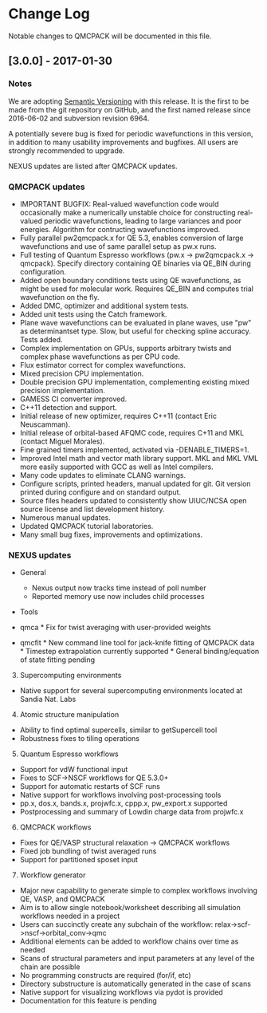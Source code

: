 # Change Log

Notable changes to QMCPACK will be documented in this file. 

## [3.0.0] - 2017-01-30

### Notes

We are adopting [Semantic Versioning](http://semver.org]) with this
release. It is the first to be made from the git repository on GitHub,
and the first named release since 2016-06-02 and subversion
revision 6964. 

A potentially severe bug is fixed for periodic wavefunctions in this version,
in addition to many usability improvements and bugfixes. All users are
strongly recommended to upgrade.

NEXUS updates are listed after QMCPACK updates.

### QMCPACK updates

* IMPORTANT BUGFIX: Real-valued wavefunction code would occasionally make a numerically
  unstable choice for constructing real-valued periodic wavefunctions, leading to
  large variances and poor energies. Algorithm for contructing
  wavefunctions improved.
* Fully parallel pw2qmcpack.x for QE 5.3, enables conversion of large
  wavefunctions and use of same parallel setup as pw.x runs.
* Full testing of Quantum Espresso workflows (pw.x -> pw2qmcpack.x ->
  qmcpack). Specify directory containing QE binaries via QE_BIN during configuration.
* Added open boundary conditions tests using QE wavefunctions,
  as might be used for molecular work. Requires QE_BIN and computes
  trial wavefunction on the fly.
* Added DMC, optimizer and additional system tests.
* Added unit tests using the Catch framework. 
* Plane wave wavefunctions can be evaluated in plane waves, use "pw"
  as determinantset type. Slow, but useful for checking spline accuracy. Tests added.
* Complex implementation on GPUs, supports arbitrary twists and
  complex phase wavefunctions as per CPU code.
* Flux estimator correct for complex wavefunctions.
* Mixed precision CPU implementation.
* Double precision GPU implementation, complementing existing
  mixed precision implementation.
* GAMESS CI converter improved.
* C++11 detection and support.
* Initial release of new optimizer, requires C++11 (contact Eric Neuscamman).
* Initial release of orbital-based AFQMC code, requires C+11 and MKL (contact Miguel Morales).
* Fine grained timers implemented, activated via -DENABLE_TIMERS=1.
* Improved Intel math and vector math library support. MKL and MKL VML more easily
  supported with GCC as well as Intel compilers.
* Many code updates to eliminate CLANG warnings.
* Configure scripts, printed headers, manual updated for git. Git
  version printed during configure and on standard output.
* Source files headers updated to consistently show UIUC/NCSA open source
  license and list development history.
* Numerous manual updates. 
* Updated QMCPACK tutorial laboratories.
* Many small bug fixes, improvements and optimizations.

### NEXUS updates

* General
  *  Nexus output now tracks time instead of poll number
  *  Reported memory use now includes child processes

*  Tools
  *  qmca
    *  Fix for twist averaging with user-provided weights
  *  qmcfit
    * New command line tool for jack-knife fitting of QMCPACK data
    * Timestep extrapolation currently supported
    * General binding/equation of state fitting pending

3. Supercomputing environments
*  Native support for several supercomputing environments located at Sandia Nat. Labs

4. Atomic structure manipulation
*  Ability to find optimal supercells, similar to getSupercell tool
*  Robustness fixes to tiling operations

5. Quantum Espresso workflows
*  Support for vdW functional input
*  Fixes to SCF->NSCF workflows for QE 5.3.0+
*  Support for automatic restarts of SCF runs
*  Native support for workflows involving post-processing tools
  * pp.x, dos.x, bands.x, projwfc.x, cppp.x, pw_export.x supported
  * Postprocessing and summary of Lowdin charge data from projwfc.x

6. QMCPACK workflows
*  Fixes for QE/VASP structural relaxation -> QMCPACK workflows
*  Fixed job bundling of twist averaged runs
*  Support for partitioned sposet input

7. Workflow generator
*  Major new capability to generate simple to complex workflows involving QE, VASP, and QMCPACK
*  Aim is to allow single notebook/worksheet describing all simulation workflows needed in a project
*  Users can succinctly create any subchain of the workflow: relax->scf->nscf->orbital_conv->qmc
*  Additional elements can be added to workflow chains over time as needed
*  Scans of structural parameters and input parameters at any level of the chain are possible
*  No programming constructs are required (for/if, etc)
*  Directory substructure is automatically generated in the case of scans
*  Native support for visualizing workflows via pydot is provided
*  Documentation for this feature is pending


